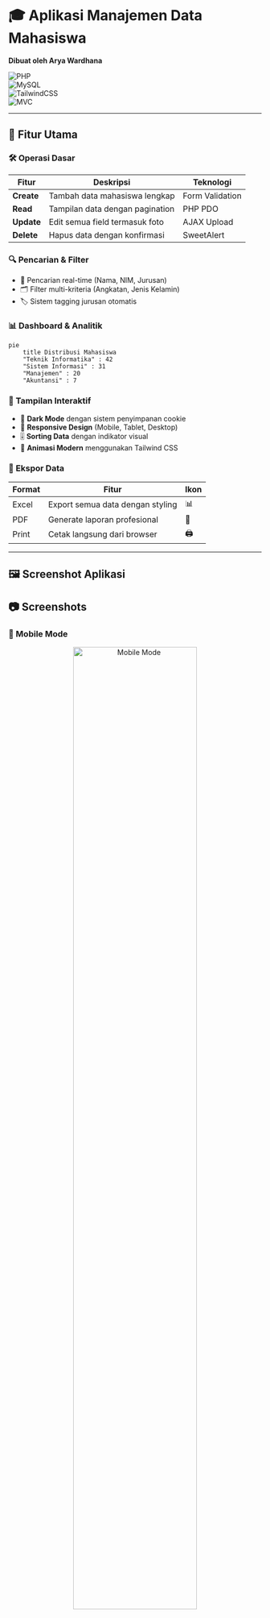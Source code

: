 # **🎓 Aplikasi Manajemen Data Mahasiswa**  
**Dibuat oleh Arya Wardhana**  

![PHP](https://img.shields.io/badge/PHP-8.0%2B-777BB4?logo=php&logoColor=white)  
![MySQL](https://img.shields.io/badge/MySQL-5.7%2B-4479A1?logo=mysql&logoColor=white)  
![TailwindCSS](https://img.shields.io/badge/Tailwind_CSS-3.3.0-06B6D4?logo=tailwind-css&logoColor=white)  
![MVC](https://img.shields.io/badge/Pattern-MVC-brightgreen)  

---

## **🌟 Fitur Utama**

### **🛠️ Operasi Dasar**
| Fitur | Deskripsi | Teknologi |
|-------|-----------|-----------|
| **Create** | Tambah data mahasiswa lengkap | Form Validation |
| **Read** | Tampilan data dengan pagination | PHP PDO |
| **Update** | Edit semua field termasuk foto | AJAX Upload |
| **Delete** | Hapus data dengan konfirmasi | SweetAlert |

### **🔍 Pencarian & Filter**
- 🔎 Pencarian real-time (Nama, NIM, Jurusan)
- 🗂 Filter multi-kriteria (Angkatan, Jenis Kelamin)
- 🏷 Sistem tagging jurusan otomatis

### **📊 Dashboard & Analitik**
```mermaid
pie
    title Distribusi Mahasiswa
    "Teknik Informatika" : 42
    "Sistem Informasi" : 31
    "Manajemen" : 20
    "Akuntansi" : 7
```

### **🎨 Tampilan Interaktif**
- 🌙 **Dark Mode** dengan sistem penyimpanan cookie
- 📱 **Responsive Design** (Mobile, Tablet, Desktop)
- 🎚 **Sorting Data** dengan indikator visual
- 💅 **Animasi Modern** menggunakan Tailwind CSS

### **📁 Ekspor Data**
| Format | Fitur | Ikon |
|--------|-------|------|
| Excel | Export semua data dengan styling | 📊 |
| PDF | Generate laporan profesional | 📄 |
| Print | Cetak langsung dari browser | 🖨️ |

---

## **🖼️ Screenshot Aplikasi**


## 📷 Screenshots



### 📱 Mobile Mode
<div align="center">
  <img src="screenshoot/mobile mode.png" width="70%" alt="Mobile Mode">
</div>

### 🔍 Search Fitur
<div align="center">
  <img src="screenshoot/search fitur.png" width="70%" alt="Search Fitur">
</div>

### 🔎 Filter Fitur
<div align="center">
  <img src="screenshoot/filter fitur.png" width="70%" alt="Filter Fitur">
</div>

### 📥 Export Fitur
<div align="center">
  <img src="screenshoot/export fitur.png" width="70%" alt="Export Fitur">
</div>

---

## **⚙️ Teknologi Stack**

### **Frontend**
```mermaid
graph LR
    A[HTML5] --> B[Tailwind CSS]
    B --> C[Font Awesome]
    C --> D[Chart.js]
    D --> E[Vanilla JavaScript]
```

### **Backend**
```mermaid
graph TD
    A[PHP 8.0+] --> B[PDO MySQL]
    B --> C[MVC Architecture]
    C --> D[RESTful Routing]
```

### **Keamanan**
- 🔒 Prepared Statements
- 🛡️ Input Sanitization
- 🔐 CSRF Protection
- 📛 XSS Prevention

---

## **🚀 Panduan Instalasi**

### **Prasyarat**
1. Web Server (Apache/Nginx)
2. PHP ≥ 8.0
3. MySQL ≥ 5.7
4. Composer (untuk autoloading)

### **Langkah Instalasi**
```bash
# Clone repository
git clone https://github.com/username/crud-mahasiswa.git
cd crud-mahasiswa

# Install dependencies
composer install

# Setup database
mysql -u root -p crud_mvc < database.sql

# Konfigurasi
cp config/database.example.php config/database.php
nano config/database.php
```

### **Struktur File Penting**
```
.
├── app/
│   ├── core/       # Sistem MVC
│   ├── models/     # Model database
│   └── views/      # Template tampilan
├── assets/         # CSS & JS
├── config/         # Konfigurasi
├── uploads/        # Penyimpanan file
└── public/         # Document root
```

---

## **📚 Dokumentasi API**

### **Endpoint CRUD**
```http
GET    /mahasiswa          # List semua data
POST   /mahasiswa          # Tambah data baru
GET    /mahasiswa/{id}     # Detail mahasiswa
PUT    /mahasiswa/{id}     # Update data
DELETE /mahasiswa/{id}     # Hapus data
```

### **Contoh Response**
```json
{
  "success": true,
  "data": {
    "id": 1,
    "nama": "John Doe",
    "nim": "20210001",
    "jurusan": "Teknik Informatika",
    "foto": "uploads/photo_1.jpg"
  }
}
```

---

## **🛠 Troubleshooting**

| Masalah | Solusi |
|---------|--------|
| Foto tidak terupload | Cek permission folder `uploads/` |
| Export error | Install PHP extensions: mbstring, dom |
| Dark mode tidak berfungsi | Enable JavaScript di browser |
| Koneksi database gagal | Verifikasi credential di `config/database.php` |

---

## **📜 Lisensi**

MIT License © 2025 Muhammad Alhafiz Arya Wardhana

```text
Dilarang menggunakan projek ini untuk:
- Aktivitas illegal
- Plagiarisme
- Tujuan komersial tanpa izin
```

---

## **💌 Kontak & Dukungan**

<div align="center">
  <a href="mailto:aryawardhana1@ub.ac.id">
    <img src="https://img.shields.io/badge/Email-D14836?style=for-the-badge&logo=gmail&logoColor=white">
  </a>
  <a href="https://github.com/aryawardhana15">
    <img src="https://img.shields.io/badge/GitHub-100000?style=for-the-badge&logo=github&logoColor=white">
  </a>
  <a href="https://linkedin.com/in/Muhammad Alhafiz Arya Wardhana">
    <img src="https://img.shields.io/badge/LinkedIn-0077B5?style=for-the-badge&logo=linkedin&logoColor=white">
  </a>
</div>

---


